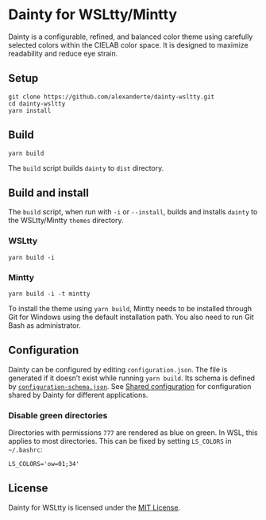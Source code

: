 # Dainty for WSLtty/Mintty

Dainty is a configurable, refined, and balanced color theme using carefully selected colors within the CIELAB color space. It is designed to maximize readability and reduce eye strain.

## Setup

    git clone https://github.com/alexanderte/dainty-wsltty.git
    cd dainty-wsltty
    yarn install

## Build

    yarn build

The `build` script builds `dainty` to `dist` directory.

## Build and install

The `build` script, when run with `-i` or `--install`, builds and installs `dainty` to the WSLtty/Mintty `themes` directory.

### WSLtty

    yarn build -i

### Mintty

    yarn build -i -t mintty

To install the theme using `yarn build`, Mintty needs to be installed through Git for Windows using the default installation path. You also need to run Git Bash as administrator.

## Configuration

Dainty can be configured by editing `configuration.json`. The file is generated if it doesn’t exist while running `yarn build`. Its schema is defined by [`configuration-schema.json`](https://github.com/alexanderte/dainty-vs/blob/master/configuration-schema.json). See [Shared configuration](https://github.com/alexanderte/dainty-shared/blob/master/shared-configuration.md) for configuration shared by Dainty for different applications.

### Disable green directories

Directories with permissions `777` are rendered as blue on green. In WSL, this applies to most directories. This can be fixed by setting `LS_COLORS` in `~/.bashrc`:

    LS_COLORS='ow=01;34'

## License

Dainty for WSLtty is licensed under the [MIT License](https://github.com/alexanderte/dainty-wsltty/blob/master/license.md).
